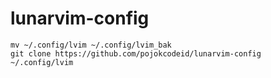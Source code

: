 # lunarvim-config
```
mv ~/.config/lvim ~/.config/lvim_bak
git clone https://github.com/pojokcodeid/lunarvim-config ~/.config/lvim
```
